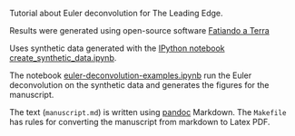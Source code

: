 Tutorial about Euler deconvolution for The Leading Edge.

Results were generated using open-source software [Fatiando a
Terra](http://fatiando.org)

Uses synthetic data generated with the [IPython
notebook](http://ipython.org/notebook.html)
[create_synthetic_data.ipynb](
http://nbviewer.ipython.org/github/pinga-lab/paper-tle-euler-tutorial/blob/master/create_synthetic_data.ipynb).

The notebook
[euler-deconvolution-examples.ipynb](
http://nbviewer.ipython.org/github/pinga-lab/paper-tle-euler-tutorial/blob/master/euler-deconvolution-examples.ipynb)
run the Euler deconvolution on the synthetic data and
generates the figures for the manuscript.

The text (`manuscript.md`)
is written using [pandoc](http://johnmacfarlane.net/pandoc/index.html)
Markdown.
The `Makefile` has rules for converting the manuscript from markdown to Latex
PDF.
